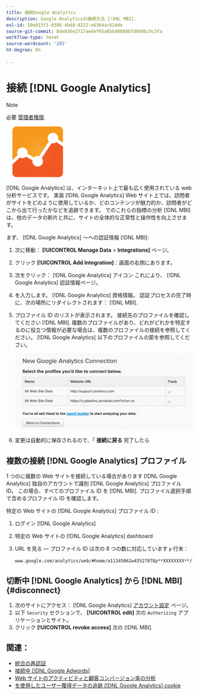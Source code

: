 ```yaml
---
title: 接続Google Analytics
description: Google Analyticsの接続方法 [!DNL MBI].
exl-id: 10e813f1-0306-4bdd-8222-e6364ac624de
source-git-commit: 8de036e2717aedef95a8bb908898fd9b9bc9c3fa
workflow-type: tm+mt
source-wordcount: '282'
ht-degree: 0%

---
```


# 接続 [!DNL Google Analytics]

>[!NOTE]
>
>必要 [管理者権限](../../../administrator/user-management/user-management.md).

![](../../../assets/google-analytics-logo.png)

[!DNL Google Analytics] は、インターネット上で最も広く使用されている web 分析サービスです。 実装 [!DNL Google Analytics] Web サイト上では、訪問者がサイトをどのように使用しているか、どのコンテンツが魅力的か、訪問者がどこから出て行ったかなどを追跡できます。 でのこれらの指標の分析 [!DNL MBI]は、他のデータの断片と共に、サイトの全体的な正常性と操作性を向上させます。

まず、 [!DNL Google Analytics] ～への認証情報 [!DNL MBI]:

1. 次に移動： **[!UICONTROL Manage Data** > **Integrations]** ページ。
1. クリック **[!UICONTROL Add Integration]**：画面の右側にあります。
1. 次をクリック： [!DNL Google Analytics] アイコン これにより、 [!DNL Google Analytics] 認証情報ページ。
1. を入力します。 [!DNL Google Analytics] 資格情報。 認証プロセスの完了時に、次の場所にリダイレクトされます： [!DNL MBI].
1. プロファイル ID のリストが表示されます。 接続先のプロファイルを確認してください [!DNL MBI]. 複数のプロファイルがあり、どれがどれかを特定するのに役立つ情報が必要な場合は、複数のプロファイルの接続を参照してください。 [!DNL Google Analytics] 以下のプロファイルの節を参照してください。

   ![](../../../assets/list-profile-id.png)<!--{: width="600px"}-->

1. 変更は自動的に保存されるので、「 **接続に戻る** 完了したら

## 複数の接続 [!DNL Google Analytics] プロファイル

1 つのに複数の Web サイトを接続している場合があります [!DNL Google Analytics] 独自のアカウントで識別 [!DNL Google Analytics] プロファイル ID。 この場合、すべてのプロファイル ID を [!DNL MBI]. プロファイル選択手順で含めるプロファイル ID を確認します。

特定の Web サイトの [!DNL Google Analytics] プロファイル ID :

1. ログイン [!DNL Google Analytics]
1. 特定の Web サイトの [!DNL Google Analytics] dashboard
1. URL を見る — プロファイル ID は次の 8 つの数に対応しています `p` 行末：

   `www.google.com/analytics/web/#home/a11345062w43527078p**XXXXXXXX**/`

## 切断中 [!DNL Google Analytics] から [!DNL MBI] {#disconnect}

1. 次のサイトにアクセス： [!DNL Google Analytics] [アカウント設定](https://accounts.google.com/) ページ。
1. 以下 `Security` セクションで、 **[!UICONTROL edit]** 次の `Authorizing` アプリケーションとサイト。
1. クリック **[!UICONTROL revoke access]** 次の [!DNL MBI].

## 関連：

* [統合の再認証](https://experienceleague.adobe.com/docs/commerce-knowledge-base/kb/how-to/mbi-reauthenticating-integrations.html?lang=en)
* [接続中 [!DNL Google Adwords]](../integrations/google-adwords.md)
* [Web サイトのアクティビティと顧客コンバージョン率の分析](../../analysis/web-act-cust-conversion.md)
* [を使用したユーザー獲得データの追跡 [!DNL Google Analytics] cookie](../../analysis/google-track-user-acq.md)
